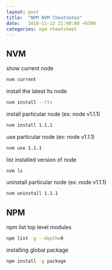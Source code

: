 ```yaml
---
layout: post
title:  "NPM NVM Cheatnotes"
date:   2018-11-22 21:00:00 +0700
categories: npm cheatsheet
---
```

## NVM

show current node

```sh
nvm current
```

install the latest lts node
```sh
nvm install --lts
```

install particular node (ex: node v1.1.1)
```sh
nvm install 1.1.1
```

use particular node (ex: node v1.1.1)
```sh
nvm use 1.1.1
```

list installed version of node
```sh
nvm ls
```

uninstall particular node (ex: node v1.1.1)
```sh
nvm uninstall 1.1.1
```

## NPM

npm list top level modules

```sh
npm list -g --depth=0
```

installing global package

```sh
npm install -g package
```
